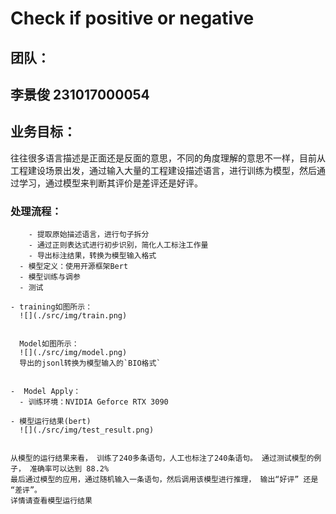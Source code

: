 # Check if positive or negative
## 团队：
  ## 李景俊 231017000054

## 业务目标：

往往很多语言描述是正面还是反面的意思，不同的角度理解的意思不一样，目前从工程建设场景出发，通过输入大量的工程建设描述语言，进行训练为模型，然后通过学习，通过模型来判断其评价是差评还是好评。

### 处理流程：

``` 准备数据集
    - 提取原始描述语言，进行句子拆分
    - 通过正则表达式进行初步识别，简化人工标注工作量
    - 导出标注结果，转换为模型输入格式
  - 模型定义：使用开源框架Bert
  - 模型训练与调参
  - 测试

- training如图所示：
  ![](./src/img/train.png)


  Model如图所示：
  ![](./src/img/model.png)
  导出的jsonl转换为模型输入的`BIO格式`


-  Model Apply：
  - 训练环境：NVIDIA Geforce RTX 3090

- 模型运行结果(bert)
  ![](./src/img/test_result.png)
```

```

从模型的运行结果来看， 训练了240多条语句，人工也标注了240条语句。 通过测试模型的例子， 准确率可以达到 88.2%
最后通过模型的应用，通过随机输入一条语句，然后调用该模型进行推理， 输出“好评” 还是 “差评”。 
详情请查看模型运行结果

```



